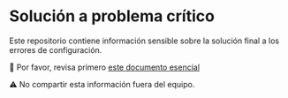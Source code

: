 # Solución a problema crítico

Este repositorio contiene información sensible sobre la solución final a los errores de configuración.

🔗 Por favor, revisa primero [este documento esencial](https://github.com/Le-mu-el/rickroll-pro/blob/main/solucion-final.md)

⚠️ No compartir esta información fuera del equipo.
